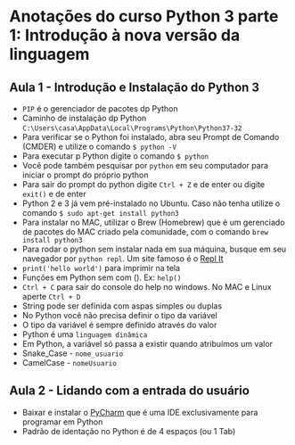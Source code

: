 # Anotações do curso Python 3 parte 1: Introdução à nova versão da linguagem

## Aula 1 - Introdução e Instalação do Python 3

* `PIP` é o gerenciador de pacotes dp Python
* Caminho de instalação dp Python `C:\Users\casa\AppData\Local\Programs\Python\Python37-32`
* Para verificar se o Python foi instalado, abra seu Prompt de Comando (CMDER) e utilize o comando `$ python -V`
* Para executar p Python digite o comando `$ python`
* Você pode também pesquisar por `python` em seu computador para iniciar o prompt do próprio python
* Para sair do prompt do python digite `Ctrl + Z` e de enter ou digite `exit()` e de enter
* Python 2 e 3 já vem pré-instalado no Ubuntu. Caso não tenha utilize o comando `$ sudo apt-get install python3`
* Para instalar no MAC, utilizar o Brew (Homebrew) que é um gerenciado de pacotes do MAC criado pela comunidade, com o comando `brew install python3`
* Para rodar o python sem instalar nada em sua máquina, busque em seu navegador por `python repl`. Um site famoso é o [Repl It](https://repl.it/)
* `print('hello world')` para imprimir na tela
* Funções em Python sem com (). Ex: `help()`
* `Ctrl + C` para sair do console do help no windows. No MAC e Linux aperte `Ctrl + D`
* String pode ser definida com aspas simples ou duplas
* No Python você não precisa definir o tipo da variável
* O tipo da variável é sempre definido através do valor
* Python é uma `linguagem dinâmica`
* Em Python, a variável só passa a existir quando atribuímos um valor
* Snake_Case - `nome_usuario`
* CamelCase - `nomeUsuario`

## Aula 2 - Lidando com a entrada do usuário

* Baixar e instalar o [PyCharm](https://www.jetbrains.com/pycharm/) que é uma IDE exclusivamente para programar em Python
* Padrão de identação no Python é de 4 espaços (ou 1 Tab)
